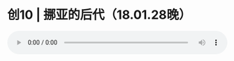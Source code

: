 # 创10 | 挪亚的后代（18.01.28晚）

<audio style="width: 100%;" preload="false" controls controlslist="nodownload"><source src="//cdn.simai.ml/audio/mp3/old/20973.mp3" type="audio/mpeg">Your browser does not support the audio element.</audio>


